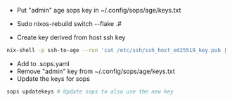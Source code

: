 - Put "admin" age sops key in ~/.config/sops/age/keys.txt
- Sudo nixos-rebuild switch --flake .#<hostname>

- Create key derived from host ssh key

```bash
nix-shell -p ssh-to-age --run 'cat /etc/ssh/ssh_host_ed25519_key.pub | ssh-to-age' # Get age key from host ssh key
```

- Add to .sops.yaml
- Remove "admin" key from ~/.config/sops/age/keys.txt
- Update the keys for sops

```bash
sops updatekeys # Update sops to also use the new key
```
